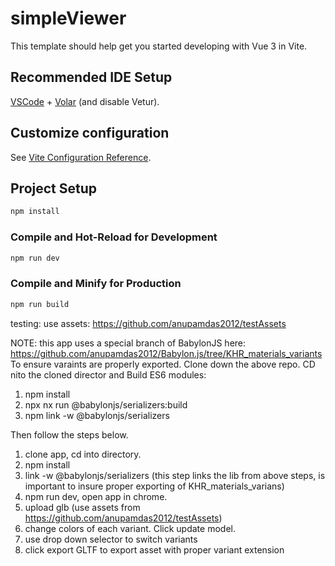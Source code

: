 # simpleViewer

This template should help get you started developing with Vue 3 in Vite.

## Recommended IDE Setup

[VSCode](https://code.visualstudio.com/) + [Volar](https://marketplace.visualstudio.com/items?itemName=Vue.volar) (and disable Vetur).

## Customize configuration

See [Vite Configuration Reference](https://vite.dev/config/).

## Project Setup

```sh
npm install
```

### Compile and Hot-Reload for Development

```sh
npm run dev
```

### Compile and Minify for Production

```sh
npm run build
```

testing:
use assets: https://github.com/anupamdas2012/testAssets

NOTE: this app uses a special branch of BabylonJS here:
https://github.com/anupamdas2012/Babylon.js/tree/KHR_materials_variants
To ensure varaints are properly exported. Clone down the above repo.
CD nito the cloned director and Build ES6 modules:
  1. npm install
  2. npx nx run @babylonjs/serializers:build
  3. npm link -w @babylonjs/serializers

Then follow the steps below.


1. clone app, cd into directory.
2. npm install
3. link -w @babylonjs/serializers (this step  links the lib from above steps, is important to insure proper exporting of KHR_materials_varians)
4. npm run dev, open app in chrome.
5. upload glb (use assets from https://github.com/anupamdas2012/testAssets)
6. change colors of each variant. Click update model.
7. use drop down selector to switch variants
8. click export GLTF to export asset with proper variant extension
